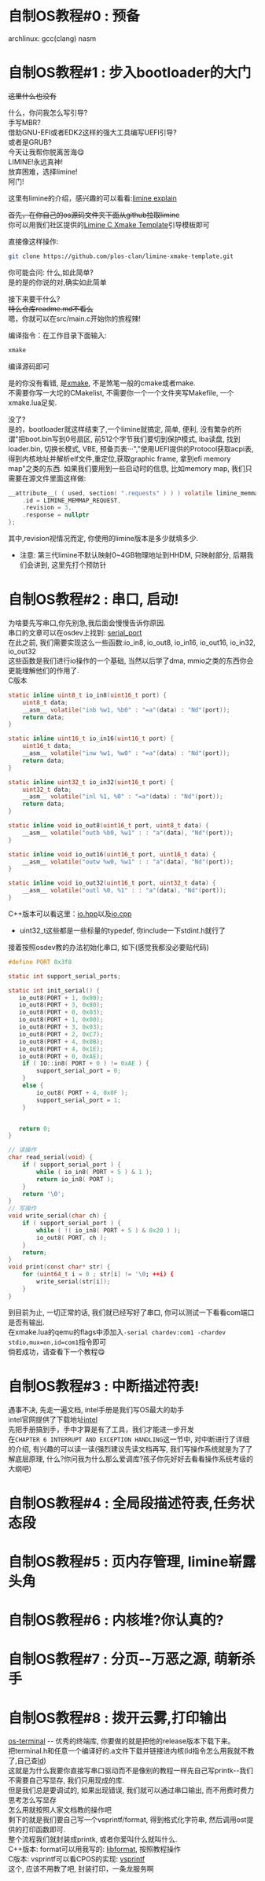 # 自制OS教程#0 : 预备

archlinux: gcc(clang) nasm

# 自制OS教程#1 : 步入bootloader的大门

~~这里什么也没有~~<br>

什么，你问我怎么写引导?<br>
手写MBR?<br>
借助GNU-EFI或者EDK2这样的强大工具编写UEFI引导?<br>
或者是GRUB?<br>
今天让我帮你脱离苦海😋<br>
LIMINE!永远真神!<br>
放弃困难，选择limine!<br>
阿门!<br>

这里有limine的介绍，感兴趣的可以看看:[limine explain](https://github.com/limine-bootloader/limine)<br>

~~首先，在你自己的os源码文件夹下面从github拉取limine~~<br>
你可以用我们社区提供的[Limine C Xmake Template](https://github.com/plos-clan/limine-xmake-template)引导模板即可<br>

直接像这样操作:<br>
```bash
git clone https://github.com/plos-clan/limine-xmake-template.git
```

你可能会问: 什么,如此简单?<br>
是的是的你说的对,确实如此简单<br>

接下来要干什么?<br>
~~特么仓库readme.md不看么~~<br>
嗯，你就可以在src/main.c开始你的旅程辣!<br>

编译指令：在工作目录下面输入: 
```bash
xmake
```
编译源码即可<br>

是的你没有看错, 是[xmake](https://xmake.io/guide/quick-start.html), 不是煞笔一般的cmake或者make.<br>
不需要你写一大坨的CMakelist, 不需要你一个一个文件夹写Makefile, 一个xmake.lua足矣.<br>

没了?<br>
是的，bootloader就这样结束了,一个limine就搞定, 简单, 便利, 没有繁杂的所谓"把boot.bin写到0号扇区, 前512个字节我们要切到保护模式, lba读盘, 找到loader.bin, 切换长模式, VBE, 预备页表···","使用UEFI提供的Protocol获取acpi表, 得到内核地址并解析elf文件,重定位,获取graphic frame, 拿到efi memory map"之类的东西.
如果我们要用到一些启动时的信息, 比如memory map, 我们只需要在源文件里面这样做:
```c
__attribute__( ( used, section( ".requests" ) ) ) volatile limine_memmap_request memmap_request = {
    .id = LIMINE_MEMMAP_REQUEST,
    .revision = 3,
    .response = nullptr
};
```
其中,revision视情况而定, 你使用的limine版本是多少就填多少.<br>
- 注意: 第三代limine不默认映射0~4GB物理地址到HHDM, 只映射部分, 后期我们会讲到, 这里先打个预防针


# 自制OS教程#2 : 串口, 启动!
为啥要先写串口,你先别急,我后面会慢慢告诉你原因.<br>
串口的文章可以在osdev上找到: [serial_port](https://wiki.osdev.org/Serial_Ports)<br>
在此之前, 我们需要实现这么一些函数:io_in8, io_out8, io_in16, io_out16, io_in32, io_out32 <br>
这些函数是我们进行io操作的一个基础, 当然以后学了dma, mmio之类的东西你会更能理解他们的作用了.<br>
C版本
```c
static inline uint8_t io_in8(uint16_t port) {
    uint8_t data;
    __asm__ volatile("inb %w1, %b0" : "=a"(data) : "Nd"(port));
    return data;
}

static inline uint16_t io_in16(uint16_t port) {
    uint16_t data;
    __asm__ volatile("inw %w1, %w0" : "=a"(data) : "Nd"(port));
    return data;
}

static inline uint32_t io_in32(uint16_t port) {
    uint32_t data;
    __asm__ volatile("inl %1, %0" : "=a"(data) : "Nd"(port));
    return data;
}

static inline void io_out8(uint16_t port, uint8_t data) {
    __asm__ volatile("outb %b0, %w1" : : "a"(data), "Nd"(port));
}

static inline void io_out16(uint16_t port, uint16_t data) {
    __asm__ volatile("outw %w0, %w1" : : "a"(data), "Nd"(port));
}

static inline void io_out32(uint16_t port, uint32_t data) {
    __asm__ volatile("outl %0, %1" : : "a"(data), "Nd"(port));
}
```
C++版本可以看这里：[io.hpp](https://github.com/SegmentationFaultCD/QuantumNEC/blob/limine/include/kernel/driver/cpu/io.hpp)以及[io.cpp](https://github.com/SegmentationFaultCD/QuantumNEC/blob/limine/source/kernel/driver/cpu/io.cpp)<br>

- uint32_t这些都是一些标量的typedef, 你include一下stdint.h就行了

接着按照osdev教的办法初始化串口, 如下(感觉我都没必要贴代码)
```c
#define PORT 0x3f8

static int support_serial_ports;

static int init_serial() {
   io_out8(PORT + 1, 0x00);    
   io_out8(PORT + 3, 0x80);   
   io_out8(PORT + 0, 0x03);   
   io_out8(PORT + 1, 0x00);    
   io_out8(PORT + 3, 0x03);  
   io_out8(PORT + 2, 0xC7);    
   io_out8(PORT + 4, 0x0B); 
   io_out8(PORT + 4, 0x1E);    
   io_out8(PORT + 0, 0xAE);  
    if ( IO::in8( PORT + 0 ) != 0xAE ) {
        support_serial_port = 0;
    }
    else {
        io_out8( PORT + 4, 0x0F );
        support_serial_port = 1;
    }


   return 0;
}

// 读操作
char read_serial(void) {
    if ( support_serial_port ) {
        while ( io_in8( PORT + 5 ) & 1 );
        return io_in8( PORT );
    }
    return '\0';
}
// 写操作
void write_serial(char ch) {
    if ( support_serial_port ) {
        while ( !( io_in8( PORT + 5 ) & 0x20 ) );
        io_out8( PORT, ch );
    }
    return;
}
void print(const char* str) {
    for (uint64_t i = 0 ; str[i] != '\0; ++i) {
        write_serial(str[i]);
    }
}
```
到目前为止, 一切正常的话, 我们就已经写好了串口, 你可以测试一下看看com端口是否有输出.<br>
在xmake.lua的qemu的flags中添加入`-serial chardev:com1 -chardev stdio,mux=on,id=com1`指令即可<br>
倘若成功，请查看下一个教程😋
# 自制OS教程#3 : 中断描述符表!
遇事不决, 先走一遍文档, intel手册是我们写OS最大的助手<br>
intel官网提供了下载地址[intel](https://www.intel.com/content/www/us/en/developer/articles/technical/intel-sdm.html)<br>
先把手册搞到手，手中才算是有了工具，我们才能进一步开发<br>
在`CHAPTER 6 INTERRUPT AND EXCEPTION HANDLING`这一节中, 对中断进行了详细的介绍, 有兴趣的可以读一读(强烈建议先读文档再写, 我们写操作系统就是为了了解底层原理, 什么?你问我为什么那么爱调库?孩子你先好好去看看操作系统考级的大纲吧)



# 自制OS教程#4 : 全局段描述符表,任务状态段
# 自制OS教程#5 : 页内存管理, limine崭露头角
# 自制OS教程#6 : 内核堆?你认真的?
# 自制OS教程#7 : 分页--万恶之源, 萌新杀手
# 自制OS教程#8 : 拨开云雾,打印输出
[os-terminal](https://github.com/plos-clan/libos-terminal) -- 优秀的终端库, 你要做的就是把他的release版本下载下来。<br>
把terminal.h和任意一个编译好的.a文件下载并链接进内核(ld指令怎么用我就不教了,自己查[ld](https://www.ibm.com/docs/en/aix/7.2.0?topic=l-ld-command))<br>
这就是为什么我要你直接写串口驱动而不是像别的教程一样先自己写printk--我们不需要自己写显存, 我们只用现成的库.<br>
但是我们总是要调试的, 如果出现错误, 我们就可以通过串口输出, 而不用费时费力思考怎么写显存<br>
怎么用就按照人家文档教的操作吧<br>
剩下的就是我们要自己写一个vsprintf/format, 得到格式化字符串, 然后调用ost提供的打印函数即可.<br>
整个流程我们就封装成printk, 或者你爱叫什么就叫什么.<br>
C++版本: format可以用我写的: [libformat](https://github.com/plos-clan/libformat), 按照教程操作<br>
C版本: vsprintf可以看CPOS的实现: [vsprintf]()<br>
这个, 应该不用教了吧, 封装打印，一条龙服务啊<br>
